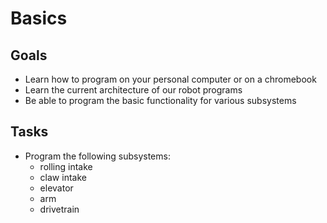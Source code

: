 # Basics

## Goals

- Learn how to program on your personal computer or on a chromebook
- Learn the current architecture of our robot programs
- Be able to program the basic functionality for various subsystems

## Tasks

- Program the following subsystems:
  - rolling intake
  - claw intake
  - elevator
  - arm
  - drivetrain
